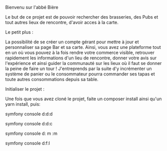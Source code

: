 Bienvenu sur l'abbé Bière

Le but de ce projet est de pouvoir rechercher des brasseries, des Pubs et tout autres lieux de rencontre, d'avoir acces à la carte.

Le petit plus :

La possibilité de se créer un compte gérant pour mettre à jour et personnaliser sa page Bar et sa carte.
Ainsi, vous avez une plateforme tout en un où vous pouvez à la fois rendre votre commerce visible, retrouver rapidement les informations d'un lieu de rencontre, donner votre avis sur l'expérience et ainsi guider la communauté sur les lieux où il faut se donner la peine de faire un tour !
J'entreprends par la suite d'y incrémenter un système de panier ou le consommateur pourra commander ses tapas et toute autres consommations depuis sa table.

Initialiser le projet :

Une fois que vous avez cloné le projet, faite un composer install ainsi qu'un yarn install, puis:

symfony console d:d:d

symfony console d:d:c

symfony console d: m :m

symfony console d:f:l


